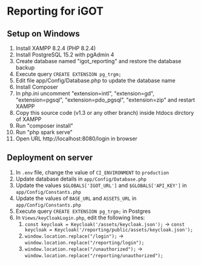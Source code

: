 # Reporting for iGOT

## Setup on Windows
1. Install XAMPP 8.2.4 (PHP 8.2.4)
1. Install PostgreSQL 15.2 with pgAdmin 4
1. Create database named "igot_reporting" and restore the database backup
1. Execute query `CREATE EXTENSION pg_trgm;` 
1. Edit file app/Config/Database.php to update the database name
1. Install Composer
1. In php.ini uncomment "extension=intl", "extension=gd", "extension=pgsql", "extension=pdo_pgsql", "extension=zip" and restart XAMPP
1. Copy this source code (v1.3 or any other branch) inside htdocs dirctory of XAMPP
1. Run "composer install"
1. Run "php spark serve"
1. Open URL http://localhost:8080/login in browser

## Deployment on server
1. In `.env` file, change the value of `CI_ENVIRONMENT` to `production`
1. Update database details in `app/Config/Database.php` 
1. Update the values `$GLOBALS['IGOT_URL']` and `$GLOBALS['API_KEY']` in `app/Config/Constants.php`
1. Update the values of `BASE_URL` and `ASSETS_URL` in `app/Config/Constants.php`
1. Execute query `CREATE EXTENSION pg_trgm;` in Postgres
1. In `Views/keyCloakLogin.php`, edit the following lines:
    1. `const keycloak = Keycloak('/assets/keycloak.json');` -> `const keycloak = Keycloak('/reporting/public/assets/keycloak.json');`
    1. `window.location.replace("/login");` -> `window.location.replace("/reporting/login");`
    1. `window.location.replace("/unauthorized");` -> `window.location.replace("/reporting/unauthorized");`


